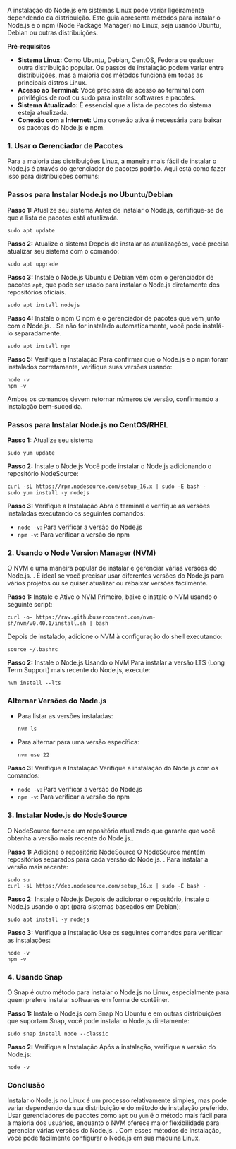 A instalação do Node.js em sistemas Linux pode variar ligeiramente dependendo da distribuição. Este guia apresenta métodos para instalar o Node.js e o npm (Node Package Manager) no Linux, seja usando Ubuntu, Debian ou outras distribuições.

**Pré-requisitos**

- **Sistema Linux:** Como Ubuntu, Debian, CentOS, Fedora ou qualquer outra distribuição popular. Os passos de instalação podem variar entre distribuições, mas a maioria dos métodos funciona em todas as principais distros Linux.
- **Acesso ao Terminal:** Você precisará de acesso ao terminal com privilégios de root ou sudo para instalar softwares e pacotes.
- **Sistema Atualizado:** É essencial que a lista de pacotes do sistema esteja atualizada.
- **Conexão com a Internet:** Uma conexão ativa é necessária para baixar os pacotes do Node.js e npm.

### **1. Usar o Gerenciador de Pacotes**
Para a maioria das distribuições Linux, a maneira mais fácil de instalar o Node.js é através do gerenciador de pacotes padrão. Aqui está como fazer isso para distribuições comuns:

### **Passos para Instalar Node.js no Ubuntu/Debian** 
**Passo 1:** 
Atualize seu sistema Antes de instalar o Node.js, certifique-se de que a lista de pacotes está atualizada.

```
sudo apt update
```

**Passo 2:** 
Atualize o sistema Depois de instalar as atualizações, você precisa atualizar seu sistema com o comando:

```
sudo apt upgrade
```

**Passo 3:** 
Instale o Node.js Ubuntu e Debian vêm com o gerenciador de pacotes `apt`, que pode ser usado para instalar o Node.js diretamente dos repositórios oficiais.

```
sudo apt install nodejs
```

**Passo 4:** 
Instale o npm O npm é o gerenciador de pacotes que vem junto com o Node.js. . Se não for instalado automaticamente, você pode instalá-lo separadamente.

```
sudo apt install npm
```

**Passo 5:** 
Verifique a Instalação Para confirmar que o Node.js e o npm foram instalados corretamente, verifique suas versões usando:

```
node -v
npm -v
```

Ambos os comandos devem retornar números de versão, confirmando a instalação bem-sucedida.

### **Passos para Instalar Node.js no CentOS/RHEL** 
**Passo 1:** 
Atualize seu sistema

```
sudo yum update
```

**Passo 2:** 
Instale o Node.js Você pode instalar o Node.js adicionando o repositório NodeSource:

```
curl -sL https://rpm.nodesource.com/setup_16.x | sudo -E bash -
sudo yum install -y nodejs
```

**Passo 3:** 
Verifique a Instalação Abra o terminal e verifique as versões instaladas executando os seguintes comandos:

- `node -v`: Para verificar a versão do Node.js
- `npm -v`: Para verificar a versão do npm

### **2. Usando o Node Version Manager (NVM)** 
O NVM é uma maneira popular de instalar e gerenciar várias versões do Node.js. . É ideal se você precisar usar diferentes versões do Node.js para vários projetos ou se quiser atualizar ou rebaixar versões facilmente.

**Passo 1:**
Instale e Ative o NVM Primeiro, baixe e instale o NVM usando o seguinte script:

```
curl -o- https://raw.githubusercontent.com/nvm-sh/nvm/v0.40.1/install.sh | bash
```

Depois de instalado, adicione o NVM à configuração do shell executando:

```
source ~/.bashrc
```

**Passo 2:** 
Instale o Node.js Usando o NVM Para instalar a versão LTS (Long Term Support) mais recente do Node.js, execute:

```
nvm install --lts
```

### **Alternar Versões do Node.js**

- Para listar as versões instaladas:

    ```
    nvm ls
    ```

- Para alternar para uma versão específica:

    ```
    nvm use 22
    ```
    

**Passo 3:** Verifique a Instalação Verifique a instalação do Node.js com os comandos:

- `node -v`: Para verificar a versão do Node.js
- `npm -v`: Para verificar a versão do npm

### **3. Instalar Node.js do NodeSource** 
O NodeSource fornece um repositório atualizado que garante que você obtenha a versão mais recente do Node.js..

**Passo 1:** 
Adicione o repositório NodeSource O NodeSource mantém repositórios separados para cada versão do Node.js. . Para instalar a versão mais recente:


```
sudo su
curl -sL https://deb.nodesource.com/setup_16.x | sudo -E bash -
```

**Passo 2:**
Instale o Node.js Depois de adicionar o repositório, instale o Node.js usando o apt (para sistemas baseados em Debian):

```
sudo apt install -y nodejs
```

**Passo 3:** 
Verifique a Instalação Use os seguintes comandos para verificar as instalações:

```
node -v
npm -v
```


### **4. Usando Snap** 
O Snap é outro método para instalar o Node.js no Linux, especialmente para quem prefere instalar softwares em forma de contêiner.

**Passo 1:** 
Instale o Node.js com Snap No Ubuntu e em outras distribuições que suportam Snap, você pode instalar o Node.js diretamente:

```
sudo snap install node --classic
```

**Passo 2:** 
Verifique a Instalação Após a instalação, verifique a versão do Node.js:

```
node -v
```

### **Conclusão** 
Instalar o Node.js no Linux é um processo relativamente simples, mas pode variar dependendo da sua distribuição e do método de instalação preferido. Usar gerenciadores de pacotes como `apt` ou `yum` é o método mais fácil para a maioria dos usuários, enquanto o NVM oferece maior flexibilidade para gerenciar várias versões do Node.js. . Com esses métodos de instalação, você pode facilmente configurar o Node.js em sua máquina Linux.

